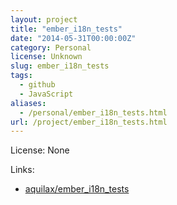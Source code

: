 ```yaml
---
layout: project
title: "ember_i18n_tests"
date: "2014-05-31T00:00:00Z"
category: Personal
license: Unknown
slug: ember_i18n_tests
tags:
  - github
  - JavaScript
aliases:
  - /personal/ember_i18n_tests.html
url: /project/ember_i18n_tests.html
---
```


License: None

Links:

* [aquilax/ember_i18n_tests](https://github.com/aquilax/ember_i18n_tests)
